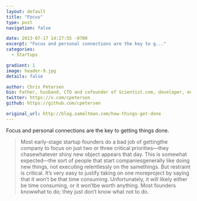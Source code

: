 ```yaml
---
layout: default
title: "Focus"
type: post
navigation: false

date: 2013-07-17 14:27:55 -0700
excerpt: "Focus and personal connections are the key to g..."
categories:
  - Startups

gradient: 1
image: header-9.jpg
details: false

author: Chris Petersen
bio: Father, husband, CTO and cofounder of Scientist.com, developer, entrepreneur and technologist.
twitter: https://x.com/cpetersen
github: https://github.com/cpetersen

original_url: http://blog.samaltman.com/how-things-get-done
---
```



Focus and personal connections are the key to getting things done.

 > 
 > 
 >  Most early-stage startup founders do a bad job of gettingthe company to focus on just two or three critical priorities—they chasewhatever shiny new object appears that day. This is somewhat expected—the sort of people that start companiesgenerally like doing new things, not executing relentlessly on the samethings.  But restraint is critical.  It’s very easy to justify taking on one moreproject by saying that it won’t be that time consuming.  Unfortunately, it will likely either be time consuming, or it won’tbe worth anything.  Most founders knowwhat to do; they just don’t know what not to do. 
 > 
 > 
